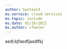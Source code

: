 ```yaml
---
author: SyntaxC4
ms.service: cloud-services
ms.topic: include
ms.date: 01/18/2022
ms.author: cfowler
---
```


asdl;kjfasdfjasdlfkj
